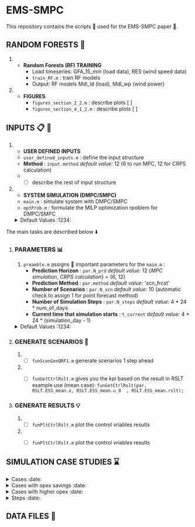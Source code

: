 # EMS-SMPC # 
 This repository contains the scripts :scroll: used for the EMS-SMPC paper :page_facing_up:.
 
 ## RANDOM FORESTS :deciduous_tree: ## 
  1. - __Random Forests (RF) TRAINING__
       * Load timeseries: GFA_15_min (load data), RES (wind speed data)
       * `train_RF.m` : train RF models
       * Output: RF models Mdl_ld (load), Mdl_wp (wind power)

  2. - __FIGURES__  
       * `figures_section_2_2.m` : describe plots [ ]
       * `figures_section_4_1_2.m` : describe plots [ ]
 
 ## INPUTS :clipboard: :floppy_disk: ##
 1. - __USER DEFINED INPUTS__
    * `user_defined_inputs.m` : define the input structure
    * __Method__  : `input.method`  _default value:_ 12 (6 to run MPC, 12 for CRPS calculation)
    * - [ ]  describe the rest of input structure

 2. - __SYSTEM SIMULATION (DMPC/SMPC)__  
    * `main.m` : simulate system with DMPC/SMPC
    * `optProb.m` : formulate the MILP optimization rpoblem for DMPC/SMPC

    <details>
     <summary> Default Values :1234:</summary>

     * `input.method = 'scn_frcst`
     * `input.degradWeight = 'noWeight'`

   </details>
   



 The main tasks are described below :arrow_down:
 1. ### PARAMETERS :bar_chart: ###
    1. `preamble.m` assigns :paperclip: important parameters for the `main.m` : 
        * __Prediction Horizon__  : `par.N_prd`  _default value:_ 12 {_MPC simulation_, _CRPS calculation_} = {6, 12}
        * __Prediction Method__   : `par.method` _default value:_ 'scn_frcst'
        * __Number of Scenarios__ : `par.N_scn`  _default value:_ 10 (automatic check to assign 1 for point forecast method)
        * __Number of Simulation Steps__ : `par.N_steps`  _default value:_ 4 * 24 * num_of_days
        * __Current time that simulation starts__ : `t_current`  _default value:_ 4 * 24 * (simulation_day - 1)


    <details>
     <summary> Default Values :1234:</summary>

     * `par.N_prd = 6`
     * `par.N_scn = 10`

   </details>
       
    
 2. ### GENERATE SCENARIOS :crystal_ball: ###
    1. - [ ]  `funScenGenQRF1.m` generate scenarios 1 step ahead 
    2. - [ ]  `funGetCtrlRslt.m` gives you the kpi based on the result in RSLT
               example use (mean case): `funGetCtrlRslt(par, RSLT.ESS_mean.x, RSLT.ESS_mean.u_0  , RSLT.ESS_mean.rslt);`


 3. ### GENERATE RESULTS :bulb: ###
    1. - [ ]  `funPltCtrlRslt.m` plot the control vriables results 
    2. - [ ]  `funPltCtrlRslt.m` plot the control vriables results 


## SIMULATION CASE STUDIES :hourglass: ##

<details>
  <summary>Cases :date:</summary>
  
  * Day 100: 10 April
  * Day 104: 14 April
  * Day 105: 15 April
  * Day 107: 17 April
  * Day 109: 19 April

</details>

<details>
  <summary>Cases with opex savings :date:</summary>
  
  * Day 100: 10 April 
  * Day 107: 17 April
  * Day 112: 21 April
  * Day 118: 27 April
  * Day 126: 06 May
  * Day 226: 14 August
  * Day 237: 25 August
  * Day 61:  02 March
  * Day 166: 15 June
  * Day 290: 17 October
  * Day 160: 09 June
  * Day 192: 11 July

</details>

<details>
  <summary>Cases with higher opex :date:</summary>
  
  * Day 238:  
  * Day 301: 

</details>

<details>
  <summary>Steps :date:</summary>
  
 
  __Load__ 
  * current time: 7630
  * current time: 7635
  * current time: 7636
  * current time: 7709
 
   __Wind__ 
  * current time: 7646
  * current time: 7647
  * current time: 7648
  * current time: 7749
 
  * current time: 7760
  * current time: 7761
  * current time: 7762
  * current time: 7763

</details>

## DATA FILES :open_file_folder: ##
